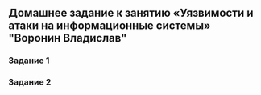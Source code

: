 ## Домашнее задание к занятию «Уязвимости и атаки на информационные системы» "Воронин Владислав"


### Задание 1



### Задание 2

